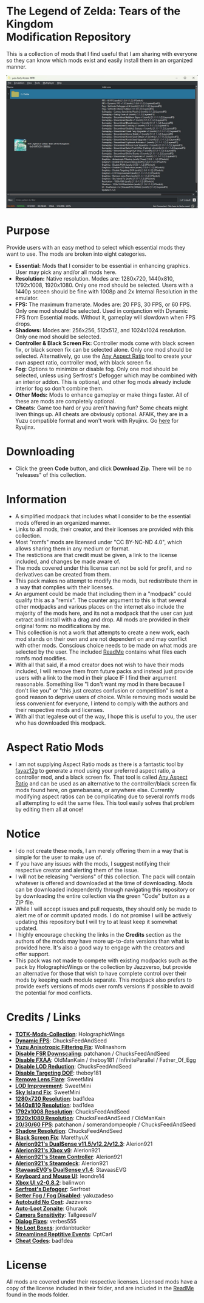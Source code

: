 # The Legend of Zelda: Tears of the Kingdom <br> Modification Repository
This is a collection of mods that I find useful that I am sharing with everyone so they can know which mods exist and easily install them in an organized manner.

![](https://raw.githubusercontent.com/BigheadSMZ/TotKMods/main/preview.jpg)

# Purpose
Provide users with an easy method to select which essential mods they want to use. The mods are broken into eight categories.  
- **Essential:** Mods that I consider to be essential in enhancing graphics. User may pick any and/or all mods here. 
- **Resolution:** Native resolution. Modes are: 1280x720, 1440x810, 1792x1008, 1920x1080. Only one mod should be selected. Users with a 1440p screen should be fine with 1008p and 2x Internal Resolution in the emulator.
- **FPS:** The maximum framerate. Modes are: 20 FPS, 30 FPS, or 60 FPS. Only one mod should be selected. Used in conjunction with Dynamic FPS from Essential mods. Without it, gameplay will slowdown when FPS drops.
- **Shadows:** Modes are: 256x256, 512x512, and 1024x1024 resolution. Only one mod should be selected.  
- **Controller & Black Screen Fix:** Controller mods come with black screen fix, or black screen fix can be selected alone. Only one mod should be selected. Alternatively, go use the [Any Aspect Ratio](https://github.com/fayaz12g/totk-aar) tool to create your own aspect ratio, controller mod, with black screen fix.
- **Fog:** Options to minimize or disable fog. Only one mod should be selected, unless using Serfrost's Defogger which may be combined with an interior addon. This is optional, and other fog mods already include interior fog so don't combine them.
- **Other Mods:** Mods to enhance gameplay or make things faster. All of these are mods are completely optional.  
- **Cheats:** Game too hard or you aren't having fun? Some cheats might liven things up. All cheats are obviously optional. AFAIK, they are in a Yuzu compatible format and won't work with Ryujinx. Go [here](https://github.com/bad1dea/NXCheats/tree/main/The%20Legend%20of%20Zelda%20Tears%20of%20the%20Kingdom) for Ryujinx.

# Downloading
- Click the green **Code** button, and click **Download Zip**. There will be no "releases" of this collection.

# Information
- A simplified modpack that includes what I consider to be the essential mods offered in an organized manner.
- Links to all mods, their creator, and their licenses are provided with this collection.
- Most "romfs" mods are licensed under "CC BY-NC-ND 4.0", which allows sharing them in any medium or format. 
- The restictions are that credit must be given, a link to the license included, and changes be made aware of. 
- The mods covered under this license can not be sold for profit, and no derivatives can be created from them. 
- This pack makes no attempt to modify the mods, but redistribute them in a way that complies with their licenses.
- An argument could be made that including them in a "modpack" could qualify this as a "remix". The counter argument to this is that several other modpacks and various places on the internet also include the majority of the mods here, and its not a modpack that the user can just extract and install with a drag and drop. All mods are provided in their original form: no modifications by me.  
- This collection is not a work that attempts to create a new work, each mod stands on their own and are not dependent on and may conflict with other mods. Conscious choice needs to be made on what mods are selected by the user. The included [ReadMe](https://github.com/BigheadSMZ/TotKMods/blob/main/Mods/ReadMe%20-%20Credits%2C%20Info%2C%20License.txt) contains what files each romfs mod modifies.
- With all that said, if a mod creator does not wish to have their mods included, I will remove them from future packs and instead just provide users with a link to the mod in their place IF I find their argument reasonable. Something like "I don't want my mod in there because I don't like you" or "this just creates confusion or competition" is not a good reason to deprive users of choice. While removing mods would be less convenient for everyone, I intend to comply with the authors and their respective mods and licenses.
- With all that legalese out of the way, I hope this is useful to you, the user who has downloaded this modpack.

# Aspect Ratio Mods
- I am not supplying Aspect Ratio mods as there is a fantastic tool by [fayaz12g](https://github.com/fayaz12g) to generate a mod using your preferred aspect ratio, a controller mod, and a black screen fix. That tool is called [Any Aspect Ratio](https://github.com/fayaz12g/totk-aar) and can be used as an alternative to the controller/black screen fix mods found here, on gamebanana, or anywhere else. Currently modifying aspect ratios can be complicating due to several romfs mods all attempting to edit the same files. This tool easily solves that problem by editing them all at once!

# Notice
- I do not create these mods, I am merely offering them in a way that is simple for the user to make use of.
- If you have any issues with the mods, I suggest notifying their respective creator and alerting them of the issue.  
- I will not be releasing "versions" of this collection. The pack will contain whatever is offered and downloaded at the time of downloading. Mods can be downloaded independently through navigating this repository or by downloading the entire collection via the green "Code" button as a ZIP file.
- While I will accept issues and pull requests, they should only be made to alert me of or commit updated mods. I do not promise I will be actively updating this repository but I will try to at least keep it somewhat updated.
- I highly encourage checking the links in the **Credits** section as the authors of the mods may have more up-to-date versions than what is provided here. It's also a good way to engage with the creators and offer support.
- This pack was not made to compete with existing modpacks such as the pack by HolographicWings or the collection by Jazzverso, but provide an alternative for those that wish to have complete control over their mods by keeping each module separate. This modpack also prefers to provide exefs versions of mods over romfs versions if possible to avoid the potential for mod conflicts.

# Credits / Links
- [**TOTK-Mods-Collection**](https://github.com/HolographicWings/TOTK-Mods-collection): HolographicWings  
- [**Dynamic FPS**](https://www.reddit.com/user/ChucksFeedAndSeed/comments/140nyft/totk_dynamic_fps_v152_release_stutter/): ChucksFeedAndSeed  
- [**Yuzu Anisotropic Filtering Fix**](https://github.com/Wollnashorn/switch-mods/tree/master/0100F2C0115B6000/): Wollnashorn  
- [**Disable FSR Downscaling**](https://www.reddit.com/user/ChucksFeedAndSeed/comments/13sofgg/totk_v112_visual_patches_chuckpatch_fsr_disable/): patchanon / ChucksFeedAndSeed  
- [**Disable FXAA**](https://www.reddit.com/r/128bitbay/comments/149h87n/totk_disable_fxaa_exefs_patch_method_110_through/): OldManKain / theboy181 / InfiniteParallel / Father_Of_Egg  
- [**Disable LOD Reduction**](https://www.reddit.com/user/ChucksFeedAndSeed/comments/13sofgg/totk_v112_visual_patches_chuckpatch_fsr_disable/): ChucksFeedAndSeed 
- [**Disable Targeting DOF**](https://github.com/theboy181/switch-ptchtxt-mods): theboy181
- [**Remove Lens Flare**](https://github.com/HolographicWings/TOTK-Mods-collection): SweetMini  
- [**LOD Improvement**](https://github.com/HolographicWings/TOTK-Mods-collection): SweetMini  
- [**Sky Island Fix**](https://github.com/HolographicWings/TOTK-Mods-collection): SweetMini  
- [**1280x720 Resolution**](https://github.com/bad1dea/NXCheats/tree/main/The%20Legend%20of%20Zelda%20Tears%20of%20the%20Kingdom): bad1dea  
- [**1440x810 Resolution**](https://github.com/bad1dea/NXCheats/tree/main/The%20Legend%20of%20Zelda%20Tears%20of%20the%20Kingdom): bad1dea  
- [**1792x1008 Resolution**](https://www.reddit.com/user/ChucksFeedAndSeed/comments/13sofgg/totk_v112_visual_patches_chuckpatch_fsr_disable/): ChucksFeedAndSeed  
- [**1920x1080 Resolution**](https://www.reddit.com/user/ChucksFeedAndSeed/comments/13sofgg/totk_v112_visual_patches_chuckpatch_fsr_disable/): ChucksFeedAndSeed / OldManKain  
- [**20/30/60 FPS**](https://gbatemp.net/download/loz-tears-of-the-kingdom-dynamic-fps-static-fps-and-visual-fixes-patch-collection.37996/): patchanon / somerandompeople / ChucksFeedAndSeed  
- [**Shadow Resolution**](https://www.reddit.com/user/ChucksFeedAndSeed/comments/13sofgg/totk_v112_visual_patches_chuckpatch_fsr_disable/): ChucksFeedAndSeed  
- [**Black Screen Fix**](https://www.youtube.com/watch?v=dQw4w9WgXcQ): MarethyuX  
- [**Alerion921's DualSense v11.5/v12.2/v12.3**](https://gamebanana.com/mods/443201): Alerion921  
- [**Alerion921's Xbox v9**](https://gamebanana.com/mods/443354): Alerion921  
- [**Alerion921's Steam Controller**](https://gamebanana.com/mods/448437): Alerion921  
- [**Alerion921's Steamdeck**](https://gamebanana.com/mods/447721): Alerion921  
- [**StavaasEVG's DualSense v1.4**](https://gamebanana.com/mods/445517): StavaasEVG  
- [**Keyboard and Mouse UI**](https://gamebanana.com/mods/449427): leondre14
- [**Xbox UI v2-0.8.2**](https://gamebanana.com/mods/443336): balinwon  
- [**Serfrost's Defogger**](https://gamebanana.com/mods/446995): Serfrost  
- [**Better Fog / Fog Disabled**](https://gamebanana.com/mods/447492): yakuzadeso  
- [**Autobuild No Cost**](https://gamebanana.com/mods/449749): Jazzverso  
- [**Auto-Loot Zonaite**](https://gamebanana.com/mods/445703): Ghuraok  
- [**Camera Sensitivity**](https://gamebanana.com/mods/443927): TallgeeseIV    
- [**Dialog Fixes**](https://gamebanana.com/mods/445178): verbes555
- [**No Loot Boxes**](https://gamebanana.com/mods/443894): jordanbtucker  
- [**Streamlined Reptitive Events**](https://gamebanana.com/mods/446768): CptCarl
- [**Cheat Codes**](https://github.com/bad1dea/NXCheats/tree/main/The%20Legend%20of%20Zelda%20Tears%20of%20the%20Kingdom): bad1dea

# License
All mods are covered under their respective licenses. Licensed mods have a copy of the license included in their folder, and are included in the [ReadMe](https://github.com/BigheadSMZ/TotKMods/blob/main/Mods/ReadMe%20-%20Credits%2C%20Info%2C%20License.txt) found in the mods folder.
